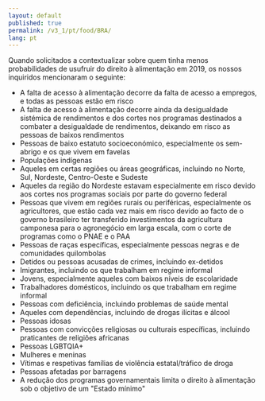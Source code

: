 ```yaml
---
layout: default
published: true
permalink: /v3_1/pt/food/BRA/
lang: pt
---
```


Quando solicitados a contextualizar sobre quem tinha menos probabilidades de usufruir do direito à alimentação em 2019, os nossos inquiridos mencionaram o seguinte:

-	A falta de acesso à alimentação decorre da falta de acesso a empregos, e todas as pessoas estão em risco
-	A falta de acesso à alimentação decorre ainda da desigualdade sistémica de rendimentos e dos cortes nos programas destinados a combater a desigualdade de rendimentos, deixando em risco as pessoas de baixos rendimentos
-	Pessoas de baixo estatuto socioeconómico, especialmente os sem-abrigo e os que vivem em favelas
-	Populações indígenas
-	Aqueles em certas regiões ou áreas geográficas, incluindo no Norte, Sul, Nordeste, Centro-Oeste e Sudeste
-	Aqueles da região do Nordeste estavam especialmente em risco devido aos cortes nos programas sociais por parte do governo federal
-	Pessoas que vivem em regiões rurais ou periféricas, especialmente os agricultores, que estão cada vez mais em risco devido ao facto de o governo brasileiro ter transferido investimentos da agricultura camponesa para o agronegócio em larga escala, com o corte de programas como o PNAE e o PAA
-	Pessoas de raças específicas, especialmente pessoas negras e de comunidades quilombolas
-	Detidos ou pessoas acusadas de crimes, incluindo ex-detidos
-	Imigrantes, incluindo os que trabalham em regime informal
-	Jovens, especialmente aqueles com baixos níveis de escolaridade
-	Trabalhadores domésticos, incluindo os que trabalham em regime informal
-	Pessoas com deficiência, incluindo problemas de saúde mental 
-	Aqueles com dependências, incluindo de drogas ilícitas e álcool
-	Pessoas idosas
-	Pessoas com convicções religiosas ou culturais específicas, incluindo praticantes de religiões africanas
-	Pessoas LGBTQIA+
-	Mulheres e meninas
-	Vítimas e respetivas famílias de violência estatal/tráfico de droga
-	Pessoas afetadas por barragens
-	A redução dos programas governamentais limita o direito à alimentação sob o objetivo de um "Estado mínimo"
